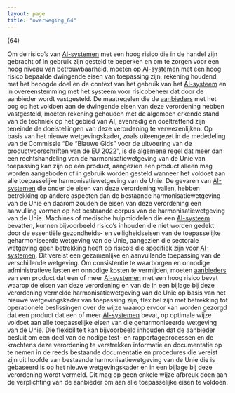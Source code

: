 ```yaml
---
layout: page
title: "overweging_64"
---
```


(64)

Om de risico’s van [AI-systemen](a3.md#^ai-systeem) met een hoog risico die in de handel zijn gebracht of in gebruik zijn gesteld te beperken en om te zorgen voor een hoog niveau van betrouwbaarheid, moeten op [AI-systemen](a3.md#^ai-systeem) met een hoog risico bepaalde dwingende eisen van toepassing zijn, rekening houdend met het beoogde doel en de context van het gebruik van het [AI-systeem](a3.md#^ai-systeem) en in overeenstemming met het systeem voor risicobeheer dat door de aanbieder wordt vastgesteld. De maatregelen die de [aanbieders](a3.md#^aanbieder) met het oog op het voldoen aan de dwingende eisen van deze verordening hebben vastgesteld, moeten rekening gehouden met de algemeen erkende stand van de techniek op het gebied van AI, evenredig en doeltreffend zijn teneinde de doelstellingen van deze verordening te verwezenlijken. Op basis van het nieuwe wetgevingskader, zoals uiteengezet in de mededeling van de Commissie “De “Blauwe Gids” voor de uitvoering van de productvoorschriften van de EU 2022”, is de algemene regel dat meer dan een rechtshandeling van de harmonisatiewetgeving van de Unie van toepassing kan zijn op één product, aangezien een product alleen mag worden aangeboden of in gebruik worden gesteld wanneer het voldoet aan alle toepasselijke harmonisatiewetgeving van de Unie. De gevaren van [AI-systemen](a3.md#^ai-systeem) die onder de eisen van deze verordening vallen, hebben betrekking op andere aspecten dan de bestaande harmonisatiewetgeving van de Unie en daarom zouden de eisen van deze verordening een aanvulling vormen op het bestaande corpus van de harmonisatiewetgeving van de Unie. Machines of medische hulpmiddelen die een [AI-systeem](a3.md#^ai-systeem) bevatten, kunnen bijvoorbeeld risico’s inhouden die niet worden gedekt door de essentiële gezondheids- en veiligheidseisen van de toepasselijke geharmoniseerde wetgeving van de Unie, aangezien die sectorale wetgeving geen betrekking heeft op risico’s die specifiek zijn voor [AI-systemen](a3.md#^ai-systeem). Dit vereist een gezamenlijke en aanvullende toepassing van de verschillende wetgeving. Om consistentie te waarborgen en onnodige administratieve lasten en onnodige kosten te vermijden, moeten [aanbieders](a3.md#^aanbieder) van een product dat een of meer [AI-systemen](a3.md#^ai-systeem) met een hoog risico bevat waarop de eisen van deze verordening en van de in een bijlage bij deze verordening vermelde harmonisatiewetgeving van de Unie op basis van het nieuwe wetgevingskader van toepassing zijn, flexibel zijn met betrekking tot operationele beslissingen over de wijze waarop ervoor kan worden gezorgd dat een product dat een of meer [AI-systemen](a3.md#^ai-systeem) bevat, op optimale wijze voldoet aan alle toepasselijke eisen van die geharmoniseerde wetgeving van de Unie. Die flexibiliteit kan bijvoorbeeld inhouden dat de aanbieder besluit om een deel van de nodige test- en rapportageprocessen en de krachtens deze verordening te verstrekken informatie en documentatie op te nemen in de reeds bestaande documentatie en procedures die vereist zijn uit hoofde van bestaande harmonisatiewetgeving van de Unie die is gebaseerd is op het nieuwe wetgevingskader en in een bijlage bij deze verordening wordt vermeld. Dit mag op geen enkele wijze afbreuk doen aan de verplichting van de aanbieder om aan alle toepasselijke eisen te voldoen.